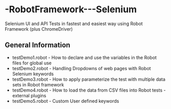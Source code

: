 # -RobotFramework---Selenium
Selenium UI and API Tests in fastest and easiest way using Robot Framework (plus ChromeDriver)


## General Information
- testDemo1.robot - How to declare and use the variables in the Robot files for global use
- testDemo2.robot - Handling Dropdowns of web pages with Robot Selenium keywords
- testDemo3.robot - How to apply parameterize the test with multiple data sets in Robot framework
- testDemo4.robot - How to load the data from CSV files into Robot tests -external plugins
- testDemo5.robot - Custom User defined keywords

